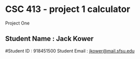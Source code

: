 # CSC 413 - project 1 calculator
Project One

## Student Name  : Jack Kower
#Student ID    : 918451500
Student Email : jkower@mail.sfsu.edu